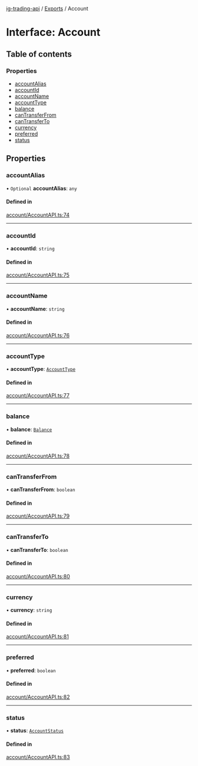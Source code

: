 [ig-trading-api](../README.md) / [Exports](../modules.md) / Account

# Interface: Account

## Table of contents

### Properties

- [accountAlias](Account.md#accountalias)
- [accountId](Account.md#accountid)
- [accountName](Account.md#accountname)
- [accountType](Account.md#accounttype)
- [balance](Account.md#balance)
- [canTransferFrom](Account.md#cantransferfrom)
- [canTransferTo](Account.md#cantransferto)
- [currency](Account.md#currency)
- [preferred](Account.md#preferred)
- [status](Account.md#status)

## Properties

### accountAlias

• `Optional` **accountAlias**: `any`

#### Defined in

[account/AccountAPI.ts:74](https://github.com/bennycode/ig-trading-api/blob/0c7d281/src/account/AccountAPI.ts#L74)

---

### accountId

• **accountId**: `string`

#### Defined in

[account/AccountAPI.ts:75](https://github.com/bennycode/ig-trading-api/blob/0c7d281/src/account/AccountAPI.ts#L75)

---

### accountName

• **accountName**: `string`

#### Defined in

[account/AccountAPI.ts:76](https://github.com/bennycode/ig-trading-api/blob/0c7d281/src/account/AccountAPI.ts#L76)

---

### accountType

• **accountType**: [`AccountType`](../enums/AccountType.md)

#### Defined in

[account/AccountAPI.ts:77](https://github.com/bennycode/ig-trading-api/blob/0c7d281/src/account/AccountAPI.ts#L77)

---

### balance

• **balance**: [`Balance`](Balance.md)

#### Defined in

[account/AccountAPI.ts:78](https://github.com/bennycode/ig-trading-api/blob/0c7d281/src/account/AccountAPI.ts#L78)

---

### canTransferFrom

• **canTransferFrom**: `boolean`

#### Defined in

[account/AccountAPI.ts:79](https://github.com/bennycode/ig-trading-api/blob/0c7d281/src/account/AccountAPI.ts#L79)

---

### canTransferTo

• **canTransferTo**: `boolean`

#### Defined in

[account/AccountAPI.ts:80](https://github.com/bennycode/ig-trading-api/blob/0c7d281/src/account/AccountAPI.ts#L80)

---

### currency

• **currency**: `string`

#### Defined in

[account/AccountAPI.ts:81](https://github.com/bennycode/ig-trading-api/blob/0c7d281/src/account/AccountAPI.ts#L81)

---

### preferred

• **preferred**: `boolean`

#### Defined in

[account/AccountAPI.ts:82](https://github.com/bennycode/ig-trading-api/blob/0c7d281/src/account/AccountAPI.ts#L82)

---

### status

• **status**: [`AccountStatus`](../enums/AccountStatus.md)

#### Defined in

[account/AccountAPI.ts:83](https://github.com/bennycode/ig-trading-api/blob/0c7d281/src/account/AccountAPI.ts#L83)
